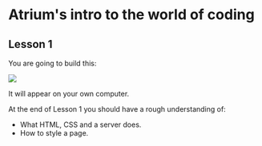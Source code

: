 # Atrium's intro to the world of coding

## Lesson 1

You are going to build this:

<img src="https://res.cloudinary.com/small-change/image/upload/v1537749507/Screen_Shot_2018-09-23_at_5.35.23_pm_wcdrnv.png" />

It will appear on your own computer. 

At the end of Lesson 1 you should have a rough understanding of:

- What HTML, CSS and a server does.
- How to style a page.

